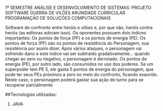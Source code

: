 1º SEMESTRE ANÁLISE E DESENVOLVIMENTO DE SISTEMAS: PROJETO SOFTWARE GUERRA DE VILÕES
##UNIDADE CURRICULAR PROGRAMAÇÃO DE SOLUÇÕES COMPUTACIONAIS

Software de confronto entre heróis e vilões e, por que não, heróis
contra heróis (as editoras adoram isso).
Os oponentes possuem dois índices importantes: Os pontos de força (PF) e os
pontos de energia (PE).
Os pontos de força (PF) são os pontos de resistência do Personagem, sua
resistência por assim dizer. Após vários ataques, o personagem vai sofrendo
dano e este índice vai ser subtraído gradativamente... quando chegar ao zero
ou negativo, o personagem é derrotado.
Os pontos de energia (PE), por outro lado, são consumidos no uso dos
poderes. Se um superpoder tem PE 5, ele gasta 5 pontos de energia do
personagem, que pode ter seus PEs próximos a zero no meio do confronto,
ficando exaurido. Neste caso, o personagem poderá gastar sua ação de turno
para se recuperar parcialmente.

##Tecnologias utilizadas:
1. JAVA
